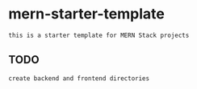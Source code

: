 # mern-starter-template

`this is a starter template for MERN Stack projects`

## TODO

`create backend and frontend directories`